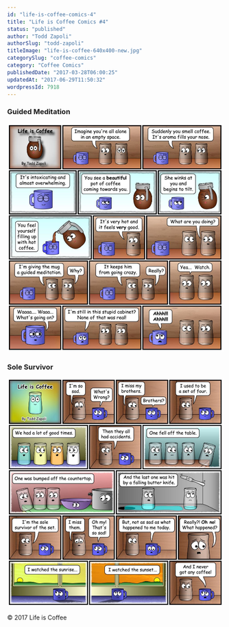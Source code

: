 ```yaml
---
id: "life-is-coffee-comics-4"
title: "Life is Coffee Comics #4"
status: "published"
author: "Todd Zapoli"
authorSlug: "todd-zapoli"
titleImage: "life-is-coffee-640x400-new.jpg"
categorySlug: "coffee-comics"
category: "Coffee Comics"
publishedDate: "2017-03-28T06:00:25"
updatedAt: "2017-06-29T11:50:32"
wordpressId: 7918
---
```


### Guided Meditation

![](Guided-Meditation.jpg)

### Sole Survivor

![](Sole-Survivor.jpg)

© 2017 Life is Coffee